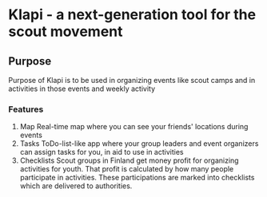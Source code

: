 # Klapi - a next-generation tool for the scout movement
## Purpose
Purpose of Klapi is to be used in organizing events like scout camps and in activities in those events and weekly activity

### Features
1. Map
Real-time map where you can see your friends' locations during events
2. Tasks
ToDo-list-like app where your group leaders and event organizers can assign tasks for you, in aid to use in activities
3. Checklists
Scout groups in Finland get money profit for organizing activities for youth. That profit is calculated by how many people participate in activities. These participations are marked into checklists which are delivered to authorities.


